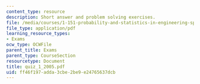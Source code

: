 ```yaml
---
content_type: resource
description: Short answer and problem solving exercises.
file: /media/courses/1-151-probability-and-statistics-in-engineering-spring-2005/ff46f197adda3cbe2be9e24765637dcb_quiz_1_2005.pdf
file_type: application/pdf
learning_resource_types:
- Exams
ocw_type: OCWFile
parent_title: Exams
parent_type: CourseSection
resourcetype: Document
title: quiz_1_2005.pdf
uid: ff46f197-adda-3cbe-2be9-e24765637dcb
---
```

